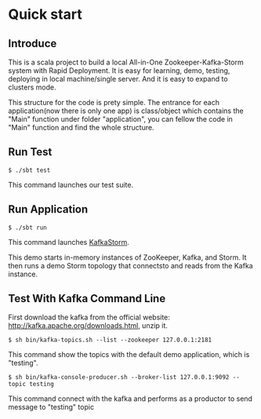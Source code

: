 # Quick start

## Introduce

This is a scala project to build a local All-in-One Zookeeper-Kafka-Storm system with Rapid Deployment. It is easy for learning, demo, testing, deploying in local machine/single server. And it is easy to expand to clusters mode.

This structure for the code is prety simple. The entrance for each application(now there is only one app) is class/object which contains the "Main" function under folder "application", you can fellow the code in "Main" function and find the whole structure.


## Run Test

    $ ./sbt test

This command launches our test suite.

## Run Application

    $ ./sbt run

This command launches [KafkaStorm](src/main/scala/com/miguno/kafkastorm/storm/topologies/KafkaStormDemo.scala).

This demo starts in-memory instances of ZooKeeper, Kafka, and Storm.  It then runs a demo Storm topology that connectsto and reads from the Kafka instance.

## Test With Kafka Command Line

First download the kafka from the official website: http://kafka.apache.org/downloads.html, unzip it.

    $ sh bin/kafka-topics.sh --list --zookeeper 127.0.0.1:2181
   
This command show the topics with the default demo application, which is "testing".

    $ sh bin/kafka-console-producer.sh --broker-list 127.0.0.1:9092 --topic testing

This command connect with the kafka and performs as a productor to send message to "testing" topic


